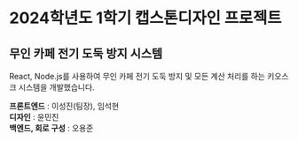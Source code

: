 # 2024학년도 1학기 캡스톤디자인 프로젝트

## 무인 카페 전기 도둑 방지 시스템

React, Node.js를 사용하여 무인 카페 전기 도둑 방지 및 모든 계산 처리를 하는 키오스크 시스템을 개발했습니다.

**프론트엔드** : 이성진(팀장), 임석현 <br>
**디자인** : 윤민진 <br>
**백엔드, 회로 구성** : 오용준 <br>
